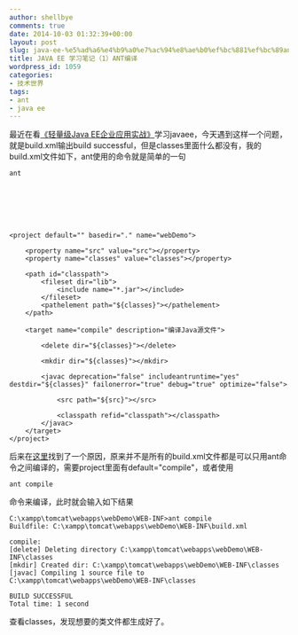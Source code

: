 ```yaml
---
author: shellbye
comments: true
date: 2014-10-03 01:32:39+00:00
layout: post
slug: java-ee-%e5%ad%a6%e4%b9%a0%e7%ac%94%e8%ae%b0%ef%bc%881%ef%bc%89ant%e7%bc%96%e8%af%91
title: JAVA EE 学习笔记（1）ANT编译
wordpress_id: 1059
categories:
- 技术世界
tags:
- ant
- java ee
---
```


最近在看[《轻量级Java EE企业应用实战》](http://book.douban.com/subject/3333726/)学习javaee，今天遇到这样一个问题，就是build.xml输出build successful，但是classes里面什么都没有，我的build.xml文件如下，ant使用的命令就是简单的一句
    
    ant




    
    
    
    <project default="" basedir="." name="webDemo">
    	
    	<property name="src" value="src"></property>
    	<property name="classes" value="classes"></property>
    	
    	<path id="classpath">
    		<fileset dir="lib">
    			<include name="*.jar"></include>
    		</fileset>
    		<pathelement path="${classes}"></pathelement>
    	</path>
    	
    	<target name="compile" description="编译Java源文件">
    		
    		<delete dir="${classes}"></delete>
    		
    		<mkdir dir="${classes}"></mkdir>
    		
    		<javac deprecation="false" includeantruntime="yes" destdir="${classes}" failonerror="true" debug="true" optimize="false">
    			
    			<src path="${src}"></src>
    			
    			<classpath refid="classpath"></classpath>
    		</javac>
    	</target>
    </project>



后来在[这里](http://bbs.csdn.net/topics/190037193)找到了一个原因，原来并不是所有的build.xml文件都是可以只用ant命令之间编译的，需要project里面有default="compile"，或者使用
    
    ant compile

命令来编译，此时就会输入如下结果

    
    
    C:\xampp\tomcat\webapps\webDemo\WEB-INF>ant compile
    Buildfile: C:\xampp\tomcat\webapps\webDemo\WEB-INF\build.xml
    
    compile:
    [delete] Deleting directory C:\xampp\tomcat\webapps\webDemo\WEB-INF\classes
    [mkdir] Created dir: C:\xampp\tomcat\webapps\webDemo\WEB-INF\classes
    [javac] Compiling 1 source file to C:\xampp\tomcat\webapps\webDemo\WEB-INF\classes
    
    BUILD SUCCESSFUL
    Total time: 1 second
    


查看classes，发现想要的类文件都生成好了。
